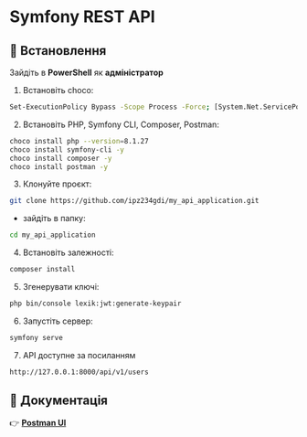 # Symfony REST API

## 📌 Встановлення
   Зайдіть в **PowerShell** як **адміністратор**

1. Встановіть choco:
 
```bash
Set-ExecutionPolicy Bypass -Scope Process -Force; [System.Net.ServicePointManager]::SecurityProtocol = [System.Net.ServicePointManager]::SecurityProtocol -bor 3072; iex ((New-Object System.Net.WebClient).DownloadString('https://community.chocolatey.org/install.ps1'))

```

2. Встановіть PHP, Symfony CLI, Composer, Postman:

```bash 
choco install php --version=8.1.27
choco install symfony-cli -y 
choco install composer -y 
choco install postman -y 
```

3. Клонуйте проєкт:
```bash 
git clone https://github.com/ipz234gdi/my_api_application.git
```
- зайдіть в папку:
```bash 
cd my_api_application
```

4. Встановіть залежності:
```bash 
composer install
```

5. Згенерувати ключі:
```bash
php bin/console lexik:jwt:generate-keypair
```

6. Запустіть сервер:
```bash 
symfony serve
```

7. API доступне за посиланням
```bash
http://127.0.0.1:8000/api/v1/users
```
## 📜 Документація
👉 **[Postman UI](https://documenter.getpostman.com/view/41722534/2sAYX3qiNL)**
